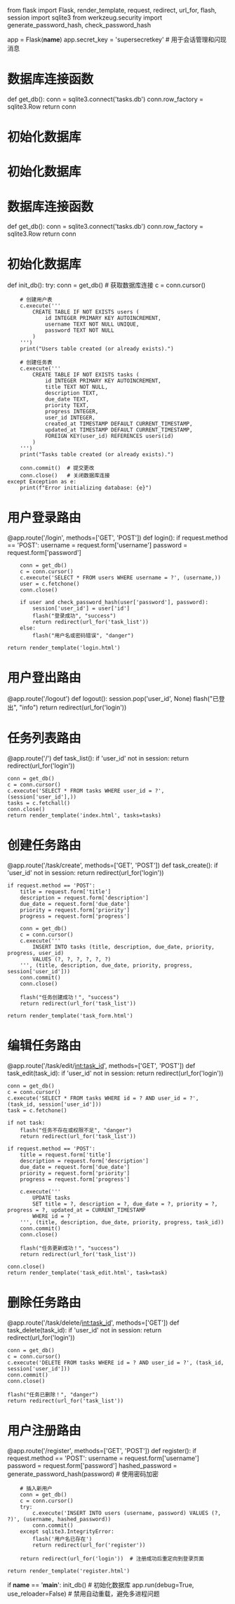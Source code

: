 from flask import Flask, render_template, request, redirect, url_for, flash, session
import sqlite3
from werkzeug.security import generate_password_hash, check_password_hash

app = Flask(__name__)
app.secret_key = 'supersecretkey'  # 用于会话管理和闪现消息


# 数据库连接函数
def get_db():
    conn = sqlite3.connect('tasks.db')
    conn.row_factory = sqlite3.Row
    return conn


# 初始化数据库
# 初始化数据库
# 数据库连接函数
def get_db():
    conn = sqlite3.connect('tasks.db')
    conn.row_factory = sqlite3.Row
    return conn

# 初始化数据库
def init_db():
    try:
        conn = get_db()  # 获取数据库连接
        c = conn.cursor()

        # 创建用户表
        c.execute('''
            CREATE TABLE IF NOT EXISTS users (
                id INTEGER PRIMARY KEY AUTOINCREMENT,
                username TEXT NOT NULL UNIQUE,
                password TEXT NOT NULL
            )
        ''')
        print("Users table created (or already exists).")

        # 创建任务表
        c.execute('''
            CREATE TABLE IF NOT EXISTS tasks (
                id INTEGER PRIMARY KEY AUTOINCREMENT,
                title TEXT NOT NULL,
                description TEXT,
                due_date TEXT,
                priority TEXT,
                progress INTEGER,
                user_id INTEGER,
                created_at TIMESTAMP DEFAULT CURRENT_TIMESTAMP,
                updated_at TIMESTAMP DEFAULT CURRENT_TIMESTAMP,
                FOREIGN KEY(user_id) REFERENCES users(id)
            )
        ''')
        print("Tasks table created (or already exists).")

        conn.commit()  # 提交更改
        conn.close()   # 关闭数据库连接
    except Exception as e:
        print(f"Error initializing database: {e}")

# 用户登录路由
@app.route('/login', methods=['GET', 'POST'])
def login():
    if request.method == 'POST':
        username = request.form['username']
        password = request.form['password']

        conn = get_db()
        c = conn.cursor()
        c.execute('SELECT * FROM users WHERE username = ?', (username,))
        user = c.fetchone()
        conn.close()

        if user and check_password_hash(user['password'], password):
            session['user_id'] = user['id']
            flash("登录成功", "success")
            return redirect(url_for('task_list'))
        else:
            flash("用户名或密码错误", "danger")

    return render_template('login.html')


# 用户登出路由
@app.route('/logout')
def logout():
    session.pop('user_id', None)
    flash("已登出", "info")
    return redirect(url_for('login'))


# 任务列表路由
@app.route('/')
def task_list():
    if 'user_id' not in session:
        return redirect(url_for('login'))

    conn = get_db()
    c = conn.cursor()
    c.execute('SELECT * FROM tasks WHERE user_id = ?', (session['user_id'],))
    tasks = c.fetchall()
    conn.close()
    return render_template('index.html', tasks=tasks)


# 创建任务路由
@app.route('/task/create', methods=['GET', 'POST'])
def task_create():
    if 'user_id' not in session:
        return redirect(url_for('login'))

    if request.method == 'POST':
        title = request.form['title']
        description = request.form['description']
        due_date = request.form['due_date']
        priority = request.form['priority']
        progress = request.form['progress']

        conn = get_db()
        c = conn.cursor()
        c.execute('''
            INSERT INTO tasks (title, description, due_date, priority, progress, user_id)
            VALUES (?, ?, ?, ?, ?, ?)
        ''', (title, description, due_date, priority, progress, session['user_id']))
        conn.commit()
        conn.close()

        flash("任务创建成功！", "success")
        return redirect(url_for('task_list'))

    return render_template('task_form.html')


# 编辑任务路由
@app.route('/task/edit/<int:task_id>', methods=['GET', 'POST'])
def task_edit(task_id):
    if 'user_id' not in session:
        return redirect(url_for('login'))

    conn = get_db()
    c = conn.cursor()
    c.execute('SELECT * FROM tasks WHERE id = ? AND user_id = ?', (task_id, session['user_id']))
    task = c.fetchone()

    if not task:
        flash("任务不存在或权限不足", "danger")
        return redirect(url_for('task_list'))

    if request.method == 'POST':
        title = request.form['title']
        description = request.form['description']
        due_date = request.form['due_date']
        priority = request.form['priority']
        progress = request.form['progress']

        c.execute('''
            UPDATE tasks
            SET title = ?, description = ?, due_date = ?, priority = ?, progress = ?, updated_at = CURRENT_TIMESTAMP
            WHERE id = ?
        ''', (title, description, due_date, priority, progress, task_id))
        conn.commit()
        conn.close()

        flash("任务更新成功！", "success")
        return redirect(url_for('task_list'))

    conn.close()
    return render_template('task_edit.html', task=task)


# 删除任务路由
@app.route('/task/delete/<int:task_id>', methods=['GET'])
def task_delete(task_id):
    if 'user_id' not in session:
        return redirect(url_for('login'))

    conn = get_db()
    c = conn.cursor()
    c.execute('DELETE FROM tasks WHERE id = ? AND user_id = ?', (task_id, session['user_id']))
    conn.commit()
    conn.close()

    flash("任务已删除！", "danger")
    return redirect(url_for('task_list'))


# 用户注册路由
@app.route('/register', methods=['GET', 'POST'])
def register():
    if request.method == 'POST':
        username = request.form['username']
        password = request.form['password']
        hashed_password = generate_password_hash(password)  # 使用密码加密

        # 插入新用户
        conn = get_db()
        c = conn.cursor()
        try:
            c.execute('INSERT INTO users (username, password) VALUES (?, ?)', (username, hashed_password))
            conn.commit()
        except sqlite3.IntegrityError:
            flash('用户名已存在')
            return redirect(url_for('register'))

        return redirect(url_for('login'))  # 注册成功后重定向到登录页面

    return render_template('register.html')



if __name__ == '__main__':
    init_db()  # 初始化数据库
    app.run(debug=True, use_reloader=False)  # 禁用自动重载，避免多进程问题
